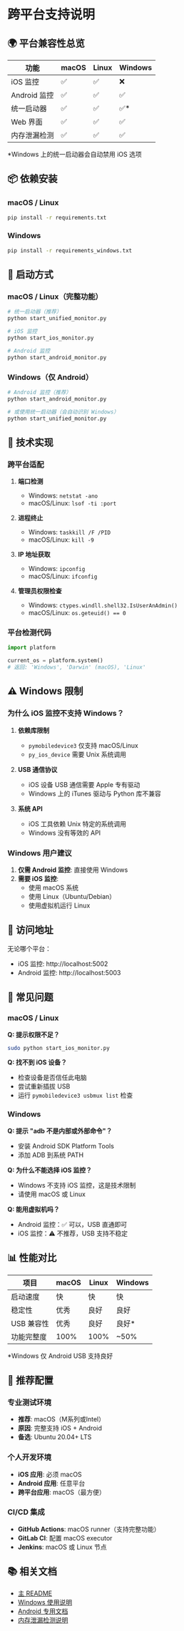 # 跨平台支持说明

## 🌍 平台兼容性总览

| 功能 | macOS | Linux | Windows |
|------|-------|-------|---------|
| iOS 监控 | ✅ | ✅ | ❌ |
| Android 监控 | ✅ | ✅ | ✅ |
| 统一启动器 | ✅ | ✅ | ✅* |
| Web 界面 | ✅ | ✅ | ✅ |
| 内存泄漏检测 | ✅ | ✅ | ✅ |

*Windows 上的统一启动器会自动禁用 iOS 选项

## 📦 依赖安装

### macOS / Linux
```bash
pip install -r requirements.txt
```

### Windows
```bash
pip install -r requirements_windows.txt
```

## 🚀 启动方式

### macOS / Linux（完整功能）

```bash
# 统一启动器（推荐）
python start_unified_monitor.py

# iOS 监控
python start_ios_monitor.py

# Android 监控
python start_android_monitor.py
```

### Windows（仅 Android）

```bash
# Android 监控（推荐）
python start_android_monitor.py

# 或使用统一启动器（会自动识别 Windows）
python start_unified_monitor.py
```

## 🔧 技术实现

### 跨平台适配

1. **端口检测**
   - Windows: `netstat -ano`
   - macOS/Linux: `lsof -ti :port`

2. **进程终止**
   - Windows: `taskkill /F /PID`
   - macOS/Linux: `kill -9`

3. **IP 地址获取**
   - Windows: `ipconfig`
   - macOS/Linux: `ifconfig`

4. **管理员权限检查**
   - Windows: `ctypes.windll.shell32.IsUserAnAdmin()`
   - macOS/Linux: `os.geteuid() == 0`

### 平台检测代码

```python
import platform

current_os = platform.system()
# 返回: 'Windows', 'Darwin' (macOS), 'Linux'
```

## ⚠️ Windows 限制

### 为什么 iOS 监控不支持 Windows？

1. **依赖库限制**
   - `pymobiledevice3` 仅支持 macOS/Linux
   - `py_ios_device` 需要 Unix 系统调用

2. **USB 通信协议**
   - iOS 设备 USB 通信需要 Apple 专有驱动
   - Windows 上的 iTunes 驱动与 Python 库不兼容

3. **系统 API**
   - iOS 工具依赖 Unix 特定的系统调用
   - Windows 没有等效的 API

### Windows 用户建议

1. **仅需 Android 监控**: 直接使用 Windows
2. **需要 iOS 监控**: 
   - 使用 macOS 系统
   - 使用 Linux（Ubuntu/Debian）
   - 使用虚拟机运行 Linux

## 📱 访问地址

无论哪个平台：

- iOS 监控: http://localhost:5002
- Android 监控: http://localhost:5003

## 🐛 常见问题

### macOS / Linux

**Q: 提示权限不足？**
```bash
sudo python start_ios_monitor.py
```

**Q: 找不到 iOS 设备？**
- 检查设备是否信任此电脑
- 尝试重新插拔 USB
- 运行 `pymobiledevice3 usbmux list` 检查

### Windows

**Q: 提示 "adb 不是内部或外部命令"？**
- 安装 Android SDK Platform Tools
- 添加 ADB 到系统 PATH

**Q: 为什么不能选择 iOS 监控？**
- Windows 不支持 iOS 监控，这是技术限制
- 请使用 macOS 或 Linux

**Q: 能用虚拟机吗？**
- Android 监控：✅ 可以，USB 直通即可
- iOS 监控：⚠️ 不推荐，USB 支持不稳定

## 📊 性能对比

| 项目 | macOS | Linux | Windows |
|------|-------|-------|---------|
| 启动速度 | 快 | 快 | 快 |
| 稳定性 | 优秀 | 良好 | 良好 |
| USB 兼容性 | 优秀 | 良好 | 良好* |
| 功能完整度 | 100% | 100% | ~50% |

*Windows 仅 Android USB 支持良好

## 🎯 推荐配置

### 专业测试环境
- **推荐**: macOS（M系列或Intel）
- **原因**: 完整支持 iOS + Android
- **备选**: Ubuntu 20.04+ LTS

### 个人开发环境
- **iOS 应用**: 必须 macOS
- **Android 应用**: 任意平台
- **跨平台应用**: macOS（最方便）

### CI/CD 集成
- **GitHub Actions**: macOS runner（支持完整功能）
- **GitLab CI**: 配置 macOS executor
- **Jenkins**: macOS 或 Linux 节点

## 📚 相关文档

- [主 README](README.md)
- [Windows 使用说明](docs/README_Windows.md)
- [Android 专用文档](docs/README_Android.md)
- [内存泄漏检测说明](docs/内存泄漏检测使用说明.md)

